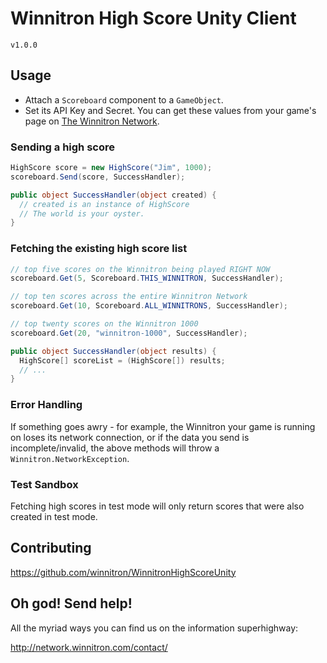 # Winnitron High Score Unity Client

`v1.0.0`

## Usage

- Attach a `Scoreboard` component to a `GameObject`.
- Set its API Key and Secret. You can get these values from your game's page on [The Winnitron Network](http://network.winnitron.com/).

### Sending a high score

```c#
HighScore score = new HighScore("Jim", 1000);
scoreboard.Send(score, SuccessHandler);

public object SuccessHandler(object created) {
  // created is an instance of HighScore
  // The world is your oyster.
}
```

### Fetching the existing high score list

```c#
// top five scores on the Winnitron being played RIGHT NOW
scoreboard.Get(5, Scoreboard.THIS_WINNITRON, SuccessHandler);

// top ten scores across the entire Winnitron Network
scoreboard.Get(10, Scoreboard.ALL_WINNITRONS, SuccessHandler);

// top twenty scores on the Winnitron 1000
scoreboard.Get(20, "winnitron-1000", SuccessHandler);

public object SuccessHandler(object results) {
  HighScore[] scoreList = (HighScore[]) results;
  // ...
}
```

### Error Handling

If something goes awry - for example, the Winnitron your game is running on loses its network connection, or if the data you send is incomplete/invalid, the above methods will throw a `Winnitron.NetworkException`.

### Test Sandbox

Fetching high scores in test mode will only return scores that were also created in test mode.

## Contributing

https://github.com/winnitron/WinnitronHighScoreUnity

## Oh god! Send help!

All the myriad ways you can find us on the information superhighway:

http://network.winnitron.com/contact/

